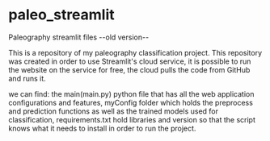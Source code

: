 # paleo_streamlit
Paleography streamlit files
--old version--


This is a repository of my paleography classification project.
This repository was created in order to use Streamlit's cloud service,
it is possible to run the website on the service for free,
the cloud pulls the code from GitHub and runs it.


we can find:
the main(main.py) python file that has all the web application configurations and features,
myConfig folder which holds the preprocess and prediction functions as well as the trained models used for classification,
requirements.txt hold libraries and version so that the script knows what it needs to install in order to run the project.
